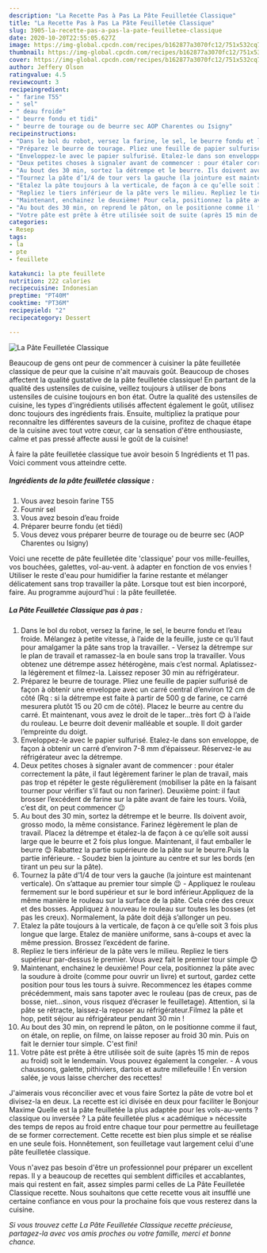 ```yaml
---
description: "La Recette Pas à Pas La Pâte Feuilletée Classique"
title: "La Recette Pas à Pas La Pâte Feuilletée Classique"
slug: 3905-la-recette-pas-a-pas-la-pate-feuilletee-classique
date: 2020-10-20T22:55:05.627Z
image: https://img-global.cpcdn.com/recipes/b162877a3070fc12/751x532cq70/la-pate-feuilletee-classique-photo-principale-de-la-recette.jpg
thumbnail: https://img-global.cpcdn.com/recipes/b162877a3070fc12/751x532cq70/la-pate-feuilletee-classique-photo-principale-de-la-recette.jpg
cover: https://img-global.cpcdn.com/recipes/b162877a3070fc12/751x532cq70/la-pate-feuilletee-classique-photo-principale-de-la-recette.jpg
author: Jeffery Olson
ratingvalue: 4.5
reviewcount: 3
recipeingredient:
- " farine T55"
- " sel"
- " deau froide"
- " beurre fondu et tidi"
- " beurre de tourage ou de beurre sec AOP Charentes ou Isigny"
recipeinstructions:
- "Dans le bol du robot, versez la farine, le sel, le beurre fondu et l’eau froide. Mélangez à petite vitesse, à l’aide de la feuille, juste ce qu’il faut pour amalgamer la pâte sans trop la travailler. Versez la détrempe sur le plan de travail et ramassez-la en boule sans trop la travailler. Vous obtenez une détrempe assez hétérogène, mais c’est normal. Aplatissez-la légèrement et filmez-la. Laissez reposer 30 min au réfrigérateur."
- "Préparez le beurre de tourage. Pliez une feuille de papier sulfurisé de façon à obtenir une enveloppe avec un carré central d’environ 12 cm de côté (Rq : si la détrempe est faite à partir de 500 g de farine, ce carré mesurera plutôt 15 ou 20 cm de côté). Placez le beurre au centre du carré. Et maintenant, vous avez le droit de le taper…très fort 😊 à l’aide du rouleau. Le beurre doit devenir malléable et souple. Il doit garder l’empreinte du doigt."
- "Enveloppez-le avec le papier sulfurisé. Etalez-le dans son enveloppe, de façon à obtenir un carré d’environ 7-8 mm d’épaisseur. Réservez-le au réfrigérateur avec la détrempe."
- "Deux petites choses à signaler avant de commencer : pour étaler correctement la pâte, il faut légèrement fariner le plan de travail, mais pas trop et répéter le geste régulièrement (mobiliser la pâte en la faisant tourner pour vérifier s’il faut ou non fariner). Deuxième point: il faut brosser l’excédent de farine sur la pâte avant de faire les tours. Voilà, c’est dit, on peut commencer 😉"
- "Au bout des 30 min, sortez la détrempe et le beurre. Ils doivent avoir, grosso modo, la même consistance. Farinez légèrement le plan de travail. Placez la détrempe et étalez-la de façon à ce qu’elle soit aussi large que le beurre et 2 fois plus longue. Maintenant, il faut emballer le beurre 😊 Rabattez la partie supérieure de la pâte sur le beurre.Puis la partie inférieure. Soudez bien la jointure au centre et sur les bords (en tirant un peu sur la pâte)."
- "Tournez la pâte d’1/4 de tour vers la gauche (la jointure est maintenant verticale). On s’attaque au premier tour simple 😉  Appliquez le rouleau fermement sur le bord supérieur et sur le bord inférieur.Appliquez de la même manière le rouleau sur la surface de la pâte. Cela crée des creux et des bosses. Appliquez à nouveau le rouleau sur toutes les bosses (et pas les creux). Normalement, la pâte doit déjà s’allonger un peu."
- "Etalez la pâte toujours à la verticale, de façon à ce qu’elle soit 3 fois plus longue que large. Etalez de manière uniforme, sans à-coups et avec la même pression. Brossez l’excédent de farine."
- "Repliez le tiers inférieur de la pâte vers le milieu. Repliez le tiers supérieur par-dessus le premier. Vous avez fait le premier tour simple 😊"
- "Maintenant, enchainez le deuxième! Pour cela, positionnez la pâte avec la soudure à droite (comme pour ouvrir un livre) et surtout, gardez cette position pour tous les tours à suivre. Recommencez les étapes comme précédemment, mais sans tapoter avec le rouleau (pas de creux, pas de bosse, niet…sinon, vous risquez d’écraser le feuilletage). Attention, si la pâte se rétracte, laissez-la reposer au réfrigérateur.Filmez la pâte et hop, petit séjour au réfrigérateur pendant 30 min !"
- "Au bout des 30 min, on reprend le pâton, on le positionne comme il faut, on étale, on replie, on filme, on laisse reposer au froid 30 min. Puis on fait le dernier tour simple. C&#39;est fini!"
- "Votre pâte est prête à être utilisée soit de suite (après 15 min de repos au froid) soit le lendemain. Vous pouvez également la congeler. A vous chaussons, galette, pithiviers, dartois et autre millefeuille ! En version salée, je vous laisse chercher des recettes!"
categories:
- Resep
tags:
- la
- pte
- feuillete

katakunci: la pte feuillete 
nutrition: 222 calories
recipecuisine: Indonesian
preptime: "PT40M"
cooktime: "PT36M"
recipeyield: "2"
recipecategory: Dessert

---
```



![La Pâte Feuilletée Classique](https://img-global.cpcdn.com/recipes/b162877a3070fc12/751x532cq70/la-pate-feuilletee-classique-photo-principale-de-la-recette.jpg)

Beaucoup de gens ont peur de commencer à cuisiner la pâte feuilletée classique de peur que la cuisine n'ait mauvais goût. Beaucoup de choses affectent la qualité gustative de la pâte feuilletée classique! En partant de la qualité des ustensiles de cuisine, veillez toujours à utiliser de bons ustensiles de cuisine toujours en bon état. Outre la qualité des ustensiles de cuisine, les types d'ingrédients utilisés affectent également le goût, utilisez donc toujours des ingrédients frais. Ensuite, multipliez la pratique pour reconnaître les différentes saveurs de la cuisine, profitez de chaque étape de la cuisine avec tout votre cœur, car la sensation d'être enthousiaste, calme et pas pressé affecte aussi le goût de la cuisine!

<!--inarticleads1-->

À faire la pâte feuilletée classique tue avoir besoin 5 Ingrédients et 11 pas. Voici comment vous atteindre cette.

##### Ingrédients de la pâte feuilletée classique :

1. Vous avez besoin  farine T55
1. Fournir  sel
1. Vous avez besoin  d’eau froide
1. Préparer  beurre fondu (et tiédi)
1. Vous devez vous préparer  beurre de tourage ou de beurre sec (AOP Charentes ou Isigny)


Voici une recette de pâte feuilletée dite &#39;classique&#39; pour vos mille-feuilles, vos bouchées, galettes, vol-au-vent. à adapter en fonction de vos envies ! Utiliser le reste d&#39;eau pour humidifier la farine restante et mélanger délicatement sans trop travailler la pâte. Lorsque tout est bien incorporé, faire. Au programme aujourd&#39;hui : la pâte feuilletée. 

<!--inarticleads2-->

##### La Pâte Feuilletée Classique pas à pas :

1. Dans le bol du robot, versez la farine, le sel, le beurre fondu et l’eau froide. Mélangez à petite vitesse, à l’aide de la feuille, juste ce qu’il faut pour amalgamer la pâte sans trop la travailler. - Versez la détrempe sur le plan de travail et ramassez-la en boule sans trop la travailler. Vous obtenez une détrempe assez hétérogène, mais c’est normal. Aplatissez-la légèrement et filmez-la. Laissez reposer 30 min au réfrigérateur.
1. Préparez le beurre de tourage. Pliez une feuille de papier sulfurisé de façon à obtenir une enveloppe avec un carré central d’environ 12 cm de côté (Rq : si la détrempe est faite à partir de 500 g de farine, ce carré mesurera plutôt 15 ou 20 cm de côté). Placez le beurre au centre du carré. Et maintenant, vous avez le droit de le taper…très fort 😊 à l’aide du rouleau. Le beurre doit devenir malléable et souple. Il doit garder l’empreinte du doigt.
1. Enveloppez-le avec le papier sulfurisé. Etalez-le dans son enveloppe, de façon à obtenir un carré d’environ 7-8 mm d’épaisseur. Réservez-le au réfrigérateur avec la détrempe.
1. Deux petites choses à signaler avant de commencer : pour étaler correctement la pâte, il faut légèrement fariner le plan de travail, mais pas trop et répéter le geste régulièrement (mobiliser la pâte en la faisant tourner pour vérifier s’il faut ou non fariner). Deuxième point: il faut brosser l’excédent de farine sur la pâte avant de faire les tours. Voilà, c’est dit, on peut commencer 😉
1. Au bout des 30 min, sortez la détrempe et le beurre. Ils doivent avoir, grosso modo, la même consistance. Farinez légèrement le plan de travail. Placez la détrempe et étalez-la de façon à ce qu’elle soit aussi large que le beurre et 2 fois plus longue. Maintenant, il faut emballer le beurre 😊 Rabattez la partie supérieure de la pâte sur le beurre.Puis la partie inférieure. - Soudez bien la jointure au centre et sur les bords (en tirant un peu sur la pâte).
1. Tournez la pâte d’1/4 de tour vers la gauche (la jointure est maintenant verticale). On s’attaque au premier tour simple 😉  - Appliquez le rouleau fermement sur le bord supérieur et sur le bord inférieur.Appliquez de la même manière le rouleau sur la surface de la pâte. Cela crée des creux et des bosses. Appliquez à nouveau le rouleau sur toutes les bosses (et pas les creux). Normalement, la pâte doit déjà s’allonger un peu.
1. Etalez la pâte toujours à la verticale, de façon à ce qu’elle soit 3 fois plus longue que large. Etalez de manière uniforme, sans à-coups et avec la même pression. Brossez l’excédent de farine.
1. Repliez le tiers inférieur de la pâte vers le milieu. Repliez le tiers supérieur par-dessus le premier. Vous avez fait le premier tour simple 😊
1. Maintenant, enchainez le deuxième! Pour cela, positionnez la pâte avec la soudure à droite (comme pour ouvrir un livre) et surtout, gardez cette position pour tous les tours à suivre. Recommencez les étapes comme précédemment, mais sans tapoter avec le rouleau (pas de creux, pas de bosse, niet…sinon, vous risquez d’écraser le feuilletage). Attention, si la pâte se rétracte, laissez-la reposer au réfrigérateur.Filmez la pâte et hop, petit séjour au réfrigérateur pendant 30 min !
1. Au bout des 30 min, on reprend le pâton, on le positionne comme il faut, on étale, on replie, on filme, on laisse reposer au froid 30 min. Puis on fait le dernier tour simple. C&#39;est fini!
1. Votre pâte est prête à être utilisée soit de suite (après 15 min de repos au froid) soit le lendemain. Vous pouvez également la congeler. - A vous chaussons, galette, pithiviers, dartois et autre millefeuille ! En version salée, je vous laisse chercher des recettes!


J&#39;aimerais vous réconcilier avec et vous faire Sortez la pâte de votre bol et divisez-la en deux. La recette est ici divisée en deux pour faciliter le Bonjour Maxime Quelle est la pâte feuilletée la plus adaptée pour les vols-au-vents ? classique ou inversée ? La pâte feuilletée plus « académique » nécessite des temps de repos au froid entre chaque tour pour permettre au feuilletage de se former correctement. Cette recette est bien plus simple et se réalise en une seule fois. Honnêtement, son feuilletage vaut largement celui d&#39;une pâte feuilletée classique. 

<!--inarticleads1-->

<p>
Vous n'avez pas besoin d'être un professionnel pour préparer un excellent repas. Il y a beaucoup de recettes qui semblent difficiles et accablantes, mais qui restent en fait, assez simples parmi celles de La Pâte Feuilletée Classique recette. Nous souhaitons que cette recette vous ait insufflé une certaine confiance en vous pour la prochaine fois que vous resterez dans la cuisine.
</p>

<p>
<i>Si vous trouvez cette La Pâte Feuilletée Classique recette précieuse, partagez-la avec vos amis proches ou votre famille, merci et bonne chance.</i>
</p>
